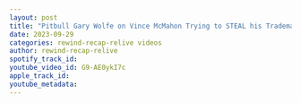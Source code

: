 ```yaml
---
layout: post
title: "Pitbull Gary Wolfe on Vince McMahon Trying to STEAL his Trademarked Name"
date: 2023-09-29
categories: rewind-recap-relive videos
author: rewind-recap-relive
spotify_track_id: 
youtube_video_id: G9-AE0ykI7c
apple_track_id: 
youtube_metadata: 
---
```

